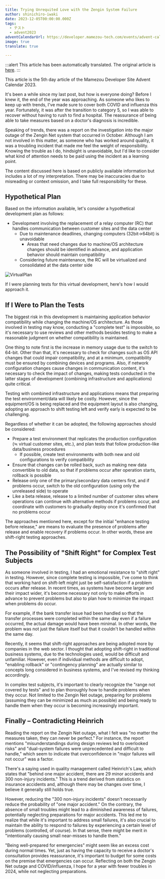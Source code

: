 ```yaml
---
title: Trying Unrequited Love with the Zengin System Failure
author: shinichiro-iwaki
date: 2023-12-05T00:00:00.000Z
tags:
  - テスト
  - advent2023
adventCalendarUrl: https://developer.mamezou-tech.com/events/advent-calendar/2023/
image: true
translate: true

---
```


:::alert
This article has been automatically translated.
The original article is [here](https://developer.mamezou-tech.com/blogs/2023/12/05/testing-shift-right/).
:::


This article is the 5th day article of the Mamezou Developer Site Advent Calendar 2023.

It's been a while since my last post, but how is everyone doing? Before I knew it, the end of the year was approaching. As someone who likes to keep up with trends, I've made sure to cover both COVID and influenza this year. Fortunately, it was after the transition to category 5, so I was able to recover without having to rush to find a hospital. The reassurance of being able to take measures based on a doctor's diagnosis is incredible.

Speaking of trends, there was a report on the investigation into the major outage of the Zengin Net system that occurred in October. Although I am not involved in this matter, as someone who has worked around quality, it was a troubling incident that made me feel the weight of responsibility. Knowing the trouble as I do, hindsight is unavoidable, but I'd like to consider what kind of attention needs to be paid using the incident as a learning point.

The content discussed here is based on publicly available information but includes a lot of my interpretation. There may be inaccuracies due to misreading or context omission, and I take full responsibility for these.

## Hypothetical Plan
Based on the information available, let's consider a hypothetical development plan as follows:
- Development involving the replacement of a relay computer (RC) that handles communication between customer sites and the data center
  - Due to maintenance deadlines, changing computers (32bit->64bit) is unavoidable
    - Areas that need changes due to machine/OS architecture changes should be identified in advance, and application behavior should maintain compatibility
  - Considering future maintenance, the RC will be virtualized and consolidated at the data center side

![VirtualPlan](/img/blogs/2023/1205_virtual-development.drawio.png)

If I were planning tests for this virtual development, here's how I would approach it.

## If I Were to Plan the Tests
The biggest risk in this development is maintaining application behavior compatibility while changing the machine/OS architecture. As those involved in testing may know, conducting a "complete test" is impossible, so it's necessary to use reviews and other methods besides testing to make a reasonable judgment on whether compatibility is maintained.

One thing to note first is the increase in memory usage due to the switch to 64-bit. Other than that, it's necessary to check for changes such as OS API changes that could impair compatibility, and at a minimum, compatibility must be ensured by combining devices and programs. Also, if network configuration changes cause changes in communication content, it's necessary to check the impact of changes, making tests conducted in the latter stages of development (combining infrastructure and applications) quite critical.

Testing with combined infrastructure and applications means that preparing the test environment/data will likely be costly. However, since the equipment/OS is being replaced and the equipment layout is also changing, adopting an approach to shift testing left and verify early is expected to be challenging.

Regardless of whether it can be adopted, the following approaches should be considered:
- Prepare a test environment that replicates the production configuration (≒ virtual customer sites, etc.), and plan tests that follow production-like data/business procedures
  - If possible, create test environments with both new and old configurations to verify compatibility
- Ensure that changes can be rolled back, such as making new data convertible to old data, so that if problems occur after operation starts, rollback is possible
- Release only one of the primary/secondary data centers first, and if problems occur, switch to the old configuration (using only the unreleased side) to operate
- Like a beta release, release to a limited number of customer sites where operations can continue with alternative methods if problems occur, and coordinate with customers to gradually deploy once it's confirmed that no problems occur

The approaches mentioned here, except for the initial "enhance testing before release," are means to evaluate the presence of problems after release and enable recovery if problems occur. In other words, these are shift-right testing approaches.

## The Possibility of "Shift Right" for Complex Test Subjects
As someone involved in testing, I had an emotional resistance to "shift right" in testing. However, since complete testing is impossible, I've come to think that working hard on shift-left might just be self-satisfaction if a problem occurs after release. In recent times, as systems have become larger and their impact wider, it's become necessary not only to make efforts in advance to prevent problems but also to plan how to minimize the impact when problems do occur.

For example, if the bank transfer issue had been handled so that the transfer processes were completed within the same day even if a failure occurred, the actual damage would have been minimal. In other words, the problem was not just the failure itself but that it couldn't be handled within the same day.

Recently, it seems that shift-right approaches are being adopted more by companies in the web sector. I thought that adopting shift-right in traditional business systems, due to the technologies used, would be difficult and unfamiliar. However, even if individual methods are difficult to adopt, "enabling rollback" or "contingency planning" are actually similar to concepts long considered in business systems, and I've revised my thinking accordingly.

In complex test subjects, it's important to clearly recognize the "range not covered by tests" and to plan thoroughly how to handle problems when they occur. Not limited to the Zengin Net outage, preparing for problems (assuming they can be minimized as much as possible) and being ready to handle them when they occur is becoming increasingly important.

## Finally – Contradicting Heinrich
Reading the report on the Zengin Net outage, what I felt was "no matter the measures taken, they can never be perfect." For instance, the report mentions "misunderstandings during design reviews led to overlooked risks" and "dual-system failures were unprecedented and difficult to handle," which seem to indicate that overconfidence in "major failures will not occur" was a factor.

There's a saying used in quality management called Heinrich's Law, which states that "behind one major accident, there are 29 minor accidents and 300 non-injury incidents." This is a trend derived from statistics on insurance accidents and, although there may be changes over time, I believe it generally still holds true.

However, reducing the "300 non-injury incidents" doesn't necessarily reduce the probability of "one major accident." On the contrary, the absence of small troubles might lead to a diminished awareness of failures, potentially neglecting preparations for major accidents. This led me to realize that while it's important to address small failures, it's also crucial to maintain the ability to respond to failures by experiencing a certain level of problems (controlled, of course). In that sense, there might be merit in "intentionally causing small near-misses to handle them."

"Being well-prepared for emergencies" might seem like an excess cost during normal times. Yet, just as having the capacity to receive a doctor's consultation provides reassurance, it's important to budget for some costs on the premise that emergencies can occur. Reflecting on both the Zengin Net outage and COVID/influenza, I hope for a year with fewer troubles in 2024, while not neglecting preparations.
